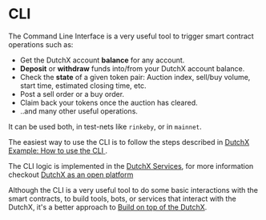 # CLI
The Command Line Interface is a very useful tool to trigger smart contract operations such as:
* Get the DutchX account **balance** for any account.
* **Deposit** or **withdraw** funds into/from your DutchX account balance.
* Check the **state** of a given token pair: Auction index, sell/buy volume,
start time, estimated closing time, etc.
* Post a sell order or a buy order.
* Claim back your tokens once the auction has cleared.
* ..and many other useful operations.

It can be used both, in test-nets like `rinkeby`, or in `mainnet`.

The easiest way to use the CLI is to follow the steps described in
[DutchX Example: How to use the CLI ](https://github.com/gnosis/dx-examples-cli).

The CLI logic is implemented in the [DutchX Services](https://github.com/gnosis/dx-services),
for more information checkout [DutchX as an open platform](./dutchx-as-an-open-platform.html)

Although the CLI is a very useful tool to do some basic interactions with the
smart contracts, to build tools, bots, or services that interact with the
DutchX, it's a better approach to [Build on top of the DutchX](./build-on-top-of-dutchx.html).
